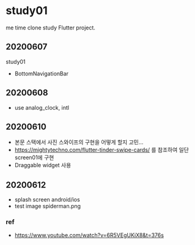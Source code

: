 # study01

me time clone study Flutter project.

## 20200607

study01

- BottomNavigationBar

## 20200608

- use analog_clock, intl

## 20200610

- 본문 스택에서 사진 스와이프의 구현을 어떻게 할지 고민...
- https://mightytechno.com/flutter-tinder-swipe-cards/ 를 참조하여 일단 screen01에 구현
- Draggable widget 사용

## 20200612

- splash screen android/ios
- test image spiderman.png

### ref

- https://www.youtube.com/watch?v=6R5VEgUKiX8&t=376s
